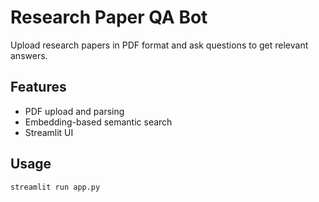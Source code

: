 # Research Paper QA Bot

Upload research papers in PDF format and ask questions to get relevant answers.

## Features
- PDF upload and parsing
- Embedding-based semantic search
- Streamlit UI

## Usage
```bash
streamlit run app.py
